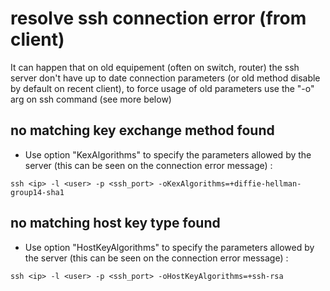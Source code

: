 # resolve ssh connection error (from client)

It can happen that on old equipement (often on switch, router) the ssh server don't have up to date connection parameters (or old method disable by default on recent client), to force usage of old parameters use the "-o" arg on ssh command (see more below) 

## no matching key exchange method found

- Use option "KexAlgorithms" to specify the parameters allowed by the server (this can be seen on the connection error message) :
```
ssh <ip> -l <user> -p <ssh_port> -oKexAlgorithms=+diffie-hellman-group14-sha1
```

## no matching host key type found

- Use option "HostKeyAlgorithms" to specify the parameters allowed by the server (this can be seen on the connection error message) :
```
ssh <ip> -l <user> -p <ssh_port> -oHostKeyAlgorithms=+ssh-rsa
```